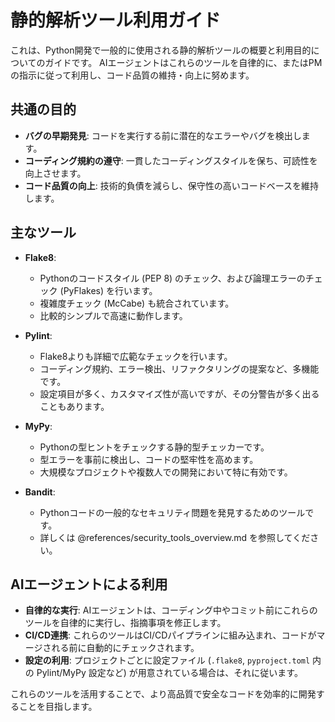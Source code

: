 # 静的解析ツール利用ガイド

これは、Python開発で一般的に使用される静的解析ツールの概要と利用目的についてのガイドです。
AIエージェントはこれらのツールを自律的に、またはPMの指示に従って利用し、コード品質の維持・向上に努めます。

## 共通の目的

- **バグの早期発見**: コードを実行する前に潜在的なエラーやバグを検出します。
- **コーディング規約の遵守**: 一貫したコーディングスタイルを保ち、可読性を向上させます。
- **コード品質の向上**: 技術的負債を減らし、保守性の高いコードベースを維持します。

## 主なツール

- **Flake8**: 
    - Pythonのコードスタイル (PEP 8) のチェック、および論理エラーのチェック (PyFlakes) を行います。
    - 複雑度チェック (McCabe) も統合されています。
    - 比較的シンプルで高速に動作します。

- **Pylint**:
    - Flake8よりも詳細で広範なチェックを行います。
    - コーディング規約、エラー検出、リファクタリングの提案など、多機能です。
    - 設定項目が多く、カスタマイズ性が高いですが、その分警告が多く出ることもあります。

- **MyPy**:
    - Pythonの型ヒントをチェックする静的型チェッカーです。
    - 型エラーを事前に検出し、コードの堅牢性を高めます。
    - 大規模なプロジェクトや複数人での開発において特に有効です。

- **Bandit**:
    - Pythonコードの一般的なセキュリティ問題を発見するためのツールです。
    - 詳しくは @references/security_tools_overview.md を参照してください。

## AIエージェントによる利用

- **自律的な実行**: AIエージェントは、コーディング中やコミット前にこれらのツールを自律的に実行し、指摘事項を修正します。
- **CI/CD連携**: これらのツールはCI/CDパイプラインに組み込まれ、コードがマージされる前に自動的にチェックされます。
- **設定の利用**: プロジェクトごとに設定ファイル (`.flake8`, `pyproject.toml` 内の Pylint/MyPy 設定など) が用意されている場合は、それに従います。

これらのツールを活用することで、より高品質で安全なコードを効率的に開発することを目指します。 